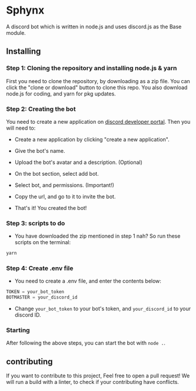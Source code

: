 # Sphynx
A discord bot which is written in node.js and uses discord.js as the Base module.

## Installing  
### Step 1: Cloning the repository and installing node.js & yarn
First you need to clone the repository, by downloading as a zip file. You can click the "clone or download" button to clone this repo. You also download node.js for coding, and yarn for pkg updates.

### Step 2: Creating the bot
You need to create a new application on [discord developer portal](https://discord.com/developers/applications). Then you will need to:
* Create a new application by clicking "create a new application".

* Give the bot's name.

* Upload the bot's avatar and a description. (Optional)

* On the bot section, select add bot.

* Select bot, and permissions. (Important!)

* Copy the url, and go to it to invite the bot.

* That's it! You created the bot!
  
### Step 3: scripts to do

* You have downloaded the zip mentioned in step 1 nah? So run these scripts on the terminal:

```sh 
yarn
```
### Step 4: Create .env file

* You need to create a .env file, and enter the contents below:

```node.js
TOKEN = your_bot_token
BOTMASTER = your_discord_id
```

* Change `your_bot_token` to your bot's token, and `your_discord_id` to your discord ID.
      
### Starting

After following the above steps, you can start the bot with `node .`.

## contributing

If you want to contribute to this project, Feel free to open a pull request! We will run a build with a linter, to check if your contributing have conflicts.
